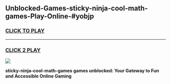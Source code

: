 
## Unblocked-Games-sticky-ninja-cool-math-games-Play-Online-#yobjp
<h3>
<a href="https://premium.freeplayer.one?title=sticky-ninja-cool-math-games&ref=27F">CLICK TO PLAY</a></h3>
<hr>

<h3>
<a href="https://premium.freeplayer.one?title=sticky-ninja-cool-math-games&ref=27F">CLICK 2 PLAY</a>
  
</h3>

<a href="https://premium.freeplayer.one?title=sticky-ninja-cool-math-games&ref=27F"><img src="https://clearcache.store/games.png"></a>


**sticky-ninja-cool-math-games games unblocked: Your Gateway to Fun and Accessible Online Gaming**
